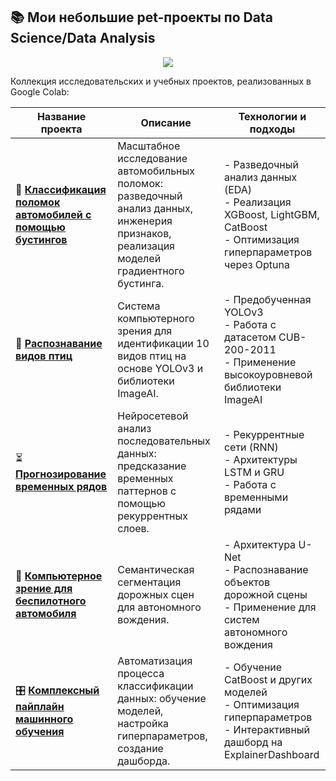 ## 📚 Мои небольшие pet-проекты по Data Science/Data Analysis

<p align="center">
  <a href="https://go-skill-icons.vercel.app/">
    <img src="https://go-skill-icons.vercel.app/api/icons?i=,pycharm,numpy,pandas,pytorch,matplotlib,seaborn,sklearn,tensorflow,jupyter,stackoverflow&theme=dark" />
  </a>
</p>

Коллекция исследовательских и учебных проектов, реализованных в Google Colab:

| **Название проекта**                          | **Описание**                                                                                                 | **Технологии и подходы**                                                                                                                                     |
|-----------------------------------------------|-------------------------------------------------------------------------------------------------------------|---------------------------------------------------------------------------------------------------------------------------------------------------------------|
| 🚗 [**Классификация поломок автомобилей с помощью бустингов**](https://github.com/metanovus/my-projects/blob/main/classic_machine_learning/EDA%20with%20Boostings.ipynb) | Масштабное исследование автомобильных поломок: разведочный анализ данных, инженерия признаков, реализация моделей градиентного бустинга. | - Разведочный анализ данных (EDA)  <br> - Реализация XGBoost, LightGBM, CatBoost  <br> - Оптимизация гиперпараметров через Optuna                               |
| 🦜 [**Распознавание видов птиц**](https://github.com/metanovus/my-projects/blob/main/deep_learning/CNN/cub_200_2011_yolov3_imageai.ipynb)                | Система компьютерного зрения для идентификации 10 видов птиц на основе YOLOv3 и библиотеки ImageAI.         | - Предобученная YOLOv3  <br> - Работа с датасетом CUB-200-2011  <br> - Применение высокоуровневой библиотеки ImageAI                                           |
| ⏳ [**Прогнозирование временных рядов**](https://github.com/metanovus/my-projects/blob/main/deep_learning/RNN/RNN%20LSTM.ipynb)         | Нейросетевой анализ последовательных данных: предсказание временных паттернов с помощью рекуррентных слоев. | - Рекуррентные сети (RNN)  <br> - Архитектуры LSTM и GRU  <br> - Работа с временными рядами                                                                    |
| 🚙 [**Компьютерное зрение для беспилотного автомобиля**](https://github.com/metanovus/my-projects/blob/main/deep_learning/CNN/NN%20U-Net.ipynb) | Семантическая сегментация дорожных сцен для автономного вождения.                                           | - Архитектура U-Net  <br> - Распознавание объектов дорожной сцены  <br> - Применение для систем автономного вождения                                           |
| 🎛️ [**Комплексный пайплайн машинного обучения**](https://github.com/metanovus/my-projects/blob/main/classic_machine_learning/ML%20Pipeline.ipynb) | Автоматизация процесса классификации данных: обучение моделей, настройка гиперпараметров, создание дашборда. | - Обучение CatBoost и других моделей  <br> - Оптимизация гиперпараметров  <br> - Интерактивный дашборд на ExplainerDashboard                                    | 
